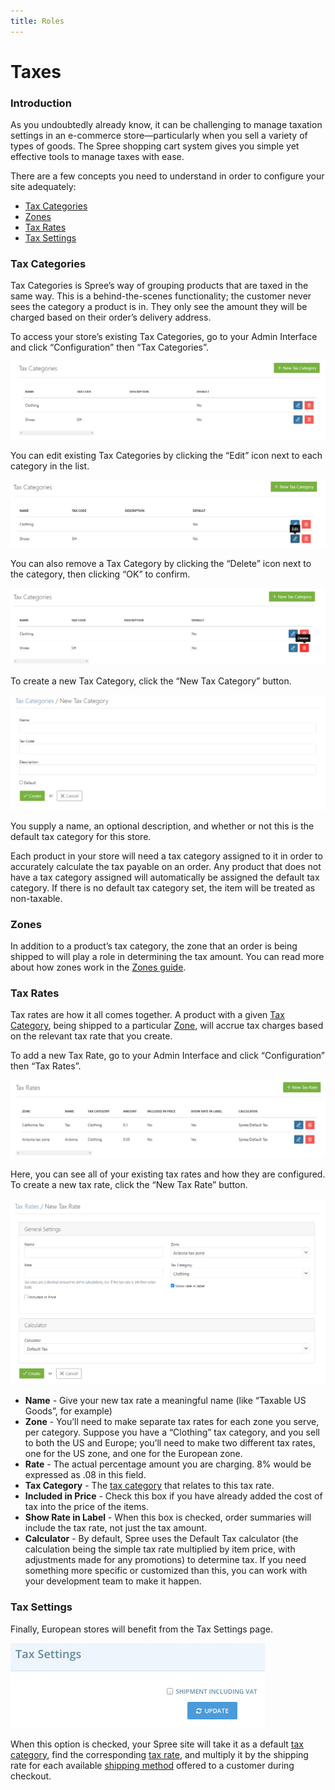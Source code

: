 ```yaml
---
title: Roles
---
```


# Taxes

### Introduction <a id="introduction"></a>

As you undoubtedly already know, it can be challenging to manage taxation settings in an e-commerce store—particularly when you sell a variety of types of goods. The Spree shopping cart system gives you simple yet effective tools to manage taxes with ease.

There are a few concepts you need to understand in order to configure your site adequately:

* [Tax Categories](taxes.md#tax-categories)
* [Zones](taxes.md#zones)
* [Tax Rates](taxes.md#tax-rates)
* [Tax Settings](taxes.md#tax-settings)

### Tax Categories <a id="tax-categories"></a>

Tax Categories is Spree’s way of grouping products that are taxed in the same way. This is a behind-the-scenes functionality; the customer never sees the category a product is in. They only see the amount they will be charged based on their order’s delivery address.

To access your store’s existing Tax Categories, go to your Admin Interface and click “Configuration” then “Tax Categories”.

![Tax Categories](../.gitbook/assets/image%20%2812%29.png)

You can edit existing Tax Categories by clicking the “Edit” icon next to each category in the list.

![Edit Tax Category Link](../.gitbook/assets/image%20%288%29.png)

You can also remove a Tax Category by clicking the “Delete” icon next to the category, then clicking “OK” to confirm.

![Delete Tax Category Link](../.gitbook/assets/image%20%2811%29.png)

To create a new Tax Category, click the “New Tax Category” button.

![New Tax Category Form](../.gitbook/assets/image%20%2810%29.png)

You supply a name, an optional description, and whether or not this is the default tax category for this store.

Each product in your store will need a tax category assigned to it in order to accurately calculate the tax payable on an order. Any product that does not have a tax category assigned will automatically be assigned the default tax category. If there is no default tax category set, the item will be treated as non-taxable.

### Zones <a id="zones"></a>

In addition to a product’s tax category, the zone that an order is being shipped to will play a role in determining the tax amount. You can read more about how zones work in the [Zones guide](https://guides.spreecommerce.org/user/shipments/zones.html).

### Tax Rates <a id="tax-rates"></a>

Tax rates are how it all comes together. A product with a given [Tax Category](https://guides.spreecommerce.org/user/configuration/configuring_taxes.html#tax-categories), being shipped to a particular [Zone](https://guides.spreecommerce.org/user/configuration/configuring_taxes.html#zones), will accrue tax charges based on the relevant tax rate that you create.

To add a new Tax Rate, go to your Admin Interface and click “Configuration” then “Tax Rates”.

![Tax Rates](../.gitbook/assets/image%20%287%29.png)

Here, you can see all of your existing tax rates and how they are configured. To create a new tax rate, click the “New Tax Rate” button.

![New Tax Rate](../.gitbook/assets/image%20%286%29.png)

* **Name** - Give your new tax rate a meaningful name \(like “Taxable US Goods”, for example\)
* **Zone** - You’ll need to make separate tax rates for each zone you serve, per category. Suppose you have a “Clothing” tax category, and you sell to both the US and Europe; you’ll need to make two different tax rates, one for the US zone, and one for the European zone.
* **Rate** - The actual percentage amount you are charging. 8% would be expressed as .08 in this field.
* **Tax Category** - The [tax category](https://guides.spreecommerce.org/user/configuration/configuring_taxes.html#tax-categories) that relates to this tax rate.
* **Included in Price** - Check this box if you have already added the cost of tax into the price of the items.
* **Show Rate in Label** - When this box is checked, order summaries will include the tax rate, not just the tax amount.
* **Calculator** - By default, Spree uses the Default Tax calculator \(the calculation being the simple tax rate multiplied by item price, with adjustments made for any promotions\) to determine tax. If you need something more specific or customized than this, you can work with your development team to make it happen.

### Tax Settings <a id="tax-settings"></a>

Finally, European stores will benefit from the Tax Settings page.

![Tax Settings](../.gitbook/assets/image%20%289%29.png)

When this option is checked, your Spree site will take it as a default [tax category](https://guides.spreecommerce.org/user/configuration/configuring_taxes.html#tax-categories), find the corresponding [tax rate](https://guides.spreecommerce.org/user/configuration/configuring_taxes.html#tax-rates), and multiply it by the shipping rate for each available [shipping method](https://guides.spreecommerce.org/user/shipments/shipping_methods.html) offered to a customer during checkout.

